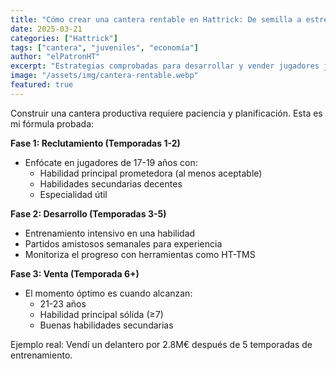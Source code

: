 ```yaml
---
title: "Cómo crear una cantera rentable en Hattrick: De semilla a estrella"
date: 2025-03-21
categories: ["Hattrick"]
tags: ["cantera", "juveniles", "economía"]
author: "elPatronHT"
excerpt: "Estrategias comprobadas para desarrollar y vender jugadores juveniles con máximo beneficio."
image: "/assets/img/cantera-rentable.webp"
featured: true
---
```


Construir una cantera productiva requiere paciencia y planificación. Esta es mi fórmula probada:

**Fase 1: Reclutamiento (Temporadas 1-2)**

- Enfócate en jugadores de 17-19 años con:
  - Habilidad principal prometedora (al menos aceptable)
  - Habilidades secundarias decentes
  - Especialidad útil

**Fase 2: Desarrollo (Temporadas 3-5)**

- Entrenamiento intensivo en una habilidad
- Partidos amistosos semanales para experiencia
- Monitoriza el progreso con herramientas como HT-TMS

**Fase 3: Venta (Temporada 6+)**

- El momento óptimo es cuando alcanzan:
  - 21-23 años
  - Habilidad principal sólida (≥7)
  - Buenas habilidades secundarias

Ejemplo real: Vendí un delantero por 2.8M€ después de 5 temporadas de entrenamiento.
